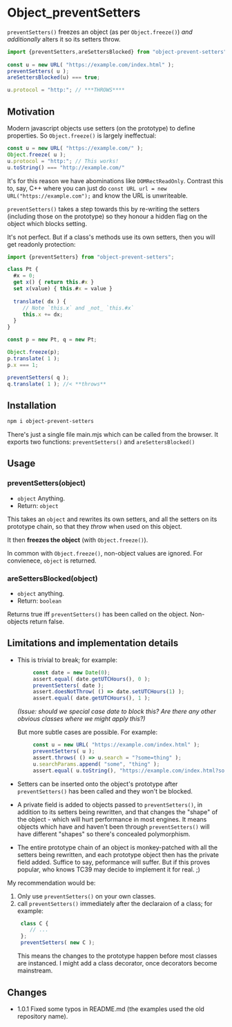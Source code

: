 Object_preventSetters
====================
`preventSetters()` freezes an object (as per `Object.freeze()`) _and
additionally_ alters it so its setters throw.
  
```js
import {preventSetters,areSettersBlocked} from "object-prevent-setters";  
  
const u = new URL( "https://example.com/index.html" );
preventSetters( u );
areSettersBlocked(u) === true;

u.protocol = "http:"; // ***THROWS****
```
   
Motivation
----------
Modern javascript objects use setters (on the prototype) to define
properties. So `Object.freeze()` is largely ineffectual:
  
```js
const u = new URL( "https://example.com/" );
Object.freeze( u );     
u.protocol = "http:"; // This works!
u.toString() === "http://example.com/"
```  
  
It's for this reason we have abominations like `DOMRectReadOnly`.
Contrast this to, say, C++ where you can just do `const URL url = new
URL("https://example.com");` and know the URL is unwriteable.
  
`preventSetters()` takes a step towards this by re-writing the setters
(including those on the prototype) so they honour a hidden flag on the
object which blocks setting.
  
It's not perfect. But if a class's methods use its own setters, then you
will get readonly protection:
  
```js
import {preventSetters} from "object-prevent-setters";

class Pt {
  #x = 0;
  get x() { return this.#x }
  set x(value) { this.#x = value }
  
  translate( dx ) {
     // Note `this.x` and _not_ `this.#x`
     this.x += dx;
  }
}

const p = new Pt, q = new Pt;

Object.freeze(p);
p.translate( 1 ); 
p.x === 1;          

preventSetters( q );
q.translate( 1 ); //< **throws**
```    
  
Installation
------------  
```bash
npm i object-prevent-setters
```        
There's just a single file main.mjs which can be called from the
browser. It exports two functions: `preventSetters()` and
`areSettersBlocked()` 
  
Usage
-----

### preventSetters(object)       
 - `object` Anything.
 - Return: `object`    
   
This takes an `object` and rewrites its own setters, and all the setters
on its prototype chain, so that they _throw_ when used on this object. 
  
It then **freezes the object** (with `Object.freeze()`).
  
In common with `Object.freeze()`, non-object values are ignored.  For
convienece, `object` is returned. 
    
### areSettersBlocked(object)
 - `object` anything.
 - Return: `boolean` 
  
Returns true iff `preventSetters()` has been called on the object.
Non-objects return false.
        
Limitations and implementation details
-----------------
 - This is trivial to break; for example:
   ```js
        const date = new Date(0);
        assert.equal( date.getUTCHours(), 0 );
        preventSetters( date );
        assert.doesNotThrow( () => date.setUTCHours(1) );     
        assert.equal( date.getUTCHours(), 1 );
   ```
   _(Issue: should we special case date to block this? Are there any
   other obvious classes where we might apply this?)_

   But more subtle cases are possible. For example:
   ```js
        const u = new URL( "https://example.com/index.html" );
        preventSetters( u );
        assert.throws( () => u.search = "?some=thing" );
        u.searchParams.append( "some", "thing" );
        assert.equal( u.toString(), "https://example.com/index.html?some=thing" );  
   ```
  
 - Setters can be inserted onto the object's prototype after
   `preventSetters()` has been called and they won't be blocked.  
  
 - A private field is added to objects passed to `preventSetters()`, in
   addition to its setters being rewritten, and that changes the "shape"
   of the object - which will hurt performance in most engines. It means
   objects which have and haven't been through `preventSetters()` will
   have different "shapes" so there's concealed polymorphism.
  
 - The entire prototype chain of an object is monkey-patched with all
   the setters being rewritten, and each prototype object then has the private field
   added. Suffice to say, peformance will suffer. But if this proves
   popular, who knows TC39 may decide to implement it for real. ;)       
  
My recommendation would be:  
  1. Only use `preventSetters()` on your own classes. 
  2. call `preventSetters()` immediately after the declaraion of a
     class; for example:
     ```js
      class C {
         // ... 
      };
      preventSetters( new C );   
      ```
     This means the changes to the prototype happen before most classes are
     instanced. I might add a class decorator, once decorators
     become mainstream.

     
Changes
-------
- 1.0.1 Fixed some typos in README.md (the examples used the old repository name).
